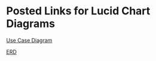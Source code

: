 # Posted Links for Lucid Chart Diagrams
[Use Case Diagram](https://www.lucidchart.com/invitations/accept/3f39d631-1656-4df1-baf1-e592aedaa30a)

[ERD](https://www.lucidchart.com/invitations/accept/6f8382d0-5dd4-4c91-96e9-880d511ac02c)